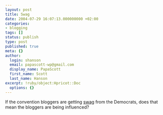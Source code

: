 ```yaml
---
layout: post
title: Swag
date: 2004-07-29 16:07:13.000000000 +02:00
categories:
- blogging
tags: []
status: publish
type: post
published: true
meta: {}
author:
  login: shanson
  email: papascott-wp@gmail.com
  display_name: PapaScott
  first_name: Scott
  last_name: Hanson
excerpt: !ruby/object:Hpricot::Doc
  options: {}
---
```

<p>If the convention bloggers are getting <a href="http://archive.scripting.com/2004/07/29#When:8:18:27AM">swag</a> from the Democrats, does that mean the bloggers are being influenced?</p>
